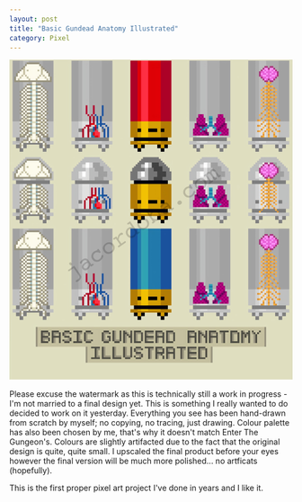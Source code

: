 ```yaml
---
layout: post
title: "Basic Gundead Anatomy Illustrated"
category: Pixel
---
```


![Basic Gundead Anatomy Illustrated](/images/up/art/pixel/gundeadanatomy.jpeg)


Please excuse the watermark as this is technically still a work in progress -I'm not married to a final design yet. This is something I really wanted to do  decided to work on it yesterday. Everything you see has been hand-drawn from scratch by myself; no copying, no tracing, just drawing. Colour palette has also been chosen by me, that's why it doesn't match Enter The Gungeon's. Colours are slightly artifacted due to the fact that the original design is quite, quite small. I upscaled the final product before your eyes however the final version will be much more polished... no artficats (hopefully).

This is the first proper pixel art project I've done in years and I like it.